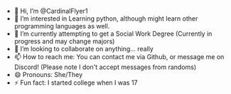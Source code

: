 - 👋 Hi, I’m @CardinalFlyer1
- 👀 I’m interested in Learning python, although might learn other programming languages as well.
- 🌱 I’m currently attempting to get a Social Work Degree (Currently in progress and may change majors)
- 💞️ I’m looking to collaborate on anything... really
- 📫 How to reach me: You can contact me via Github, or message me on Discord! (Please note I don't accept messages from randoms)
- 😄 Pronouns: She/They
- ⚡ Fun fact: I started college when I was 17

<!---
CardinalFlyer1/CardinalFlyer1 is a ✨ special ✨ repository because its `README.md` (this file) appears on your GitHub profile.
You can click the Preview link to take a look at your changes.
--->

